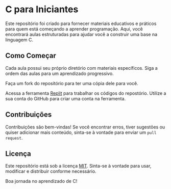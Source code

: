 # C para Iniciantes

Este repositório foi criado para fornecer materiais educativos e práticos para quem está começando a aprender programação. Aqui, você encontrará aulas estruturadas para ajudar você a construir uma base na linguagem C.

## Como Começar

Cada aula possui seu próprio diretório com materiais específicos. Siga a ordem das aulas para um aprendizado progressivo.

Faça um fork do repositório para ter uma cópia dele para você.

Acessa a ferramenta [Replit](https://replit.com) para trabalhar os códigos do repostório. Utilize a sua conta do GitHub para criar uma conta na ferramenta.

## Contribuições

Contribuições são bem-vindas! Se você encontrar erros, tiver sugestões ou quiser adicionar mais conteúdo, sinta-se à vontade para enviar um `pull request`.

## Licença

Este repositório está sob a licença [MIT](LICENSE). Sinta-se à vontade para usar, modificar e distribuir conforme necessário.

Boa jornada no aprendizado de C! 
